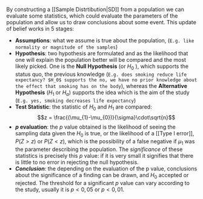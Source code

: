 By constructing a [[Sample Distrtibution|SD]] from a population we can evaluate some statistics, which could evaluate the parameters of  the population and allow us to draw conclusions about some event. This update of belief works in 5 stages:
- **Assumptions**: what we assume is true about the population, (`E.g. like normality or magnitude of the samples`)
- **Hypothesis**: two hypothesis are formulated and as the likelihood that one will explain the population better will be compared and the most likely picked. One is the **Null Hypothesis** (or  $H_0$ ), which  supports the status quo, the previous knowledge (`E.g. does smoking reduce life expectancy? $H_0$ supports the no, we have no prior knowledge about the effect that smoking has on the body`), whereas the **Alternative Hypothesis** ($H_1$ or $H_a$) supports the idea which is the aim of the study (`E.g. yes, smoking decreases life expectancy`)
- **Test Statistic**: the statistic of $H_0$ and $H_1$ are compared:
		$$z = \frac{(\mu_{1}-\mu_{0})}{\sigma}\cdot\sqrt{n}$$
- **$p$ evaluation**: the $p$ value obtained is the likelihood of seeing the sampling data given the $H_0$ is true, or the likelihood of a [[Type I error]], $P(Z > z)$ or $P(Z<z)$, which is the possibility of a false negative if $\mu_1$ was the parameter describing the population. The *significance* of these statistics is precisely this $p$ value: if it is very small it signifies that there is little to no error in rejecting the null hypothesis. 
- ***Conclusion***: the depending on the evaluation of the p value, conclusions about the significance of a finding can be drawn, and $H_0$ accepted or rejected. The threshold for a significant $p$ value can vary according to the study, usually it is $p<0,05$ or $p<0,01$.


